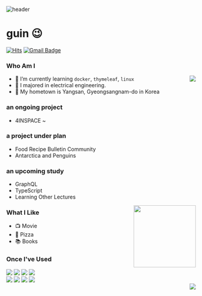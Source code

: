 ![header](https://capsule-render.vercel.app/api?height=300&type=Waving&text=Welecome&nbsp;my&nbsp;Github&fontColor=f9f9f9)

# guin 😉
[![Hits](https://hits.seeyoufarm.com/api/count/incr/badge.svg?url=https%3A%2F%2Fgithub.com%2F6udguin%2Fhit-counter&count_bg=%233DBCC8&title_bg=%2373B1DF&icon=&icon_color=%23E7E7E7&title=hits&edge_flat=false)](https://hits.seeyoufarm.com)
[![Gmail Badge](https://img.shields.io/badge/Gmail-D14836?style=flat&logo=Gmail&logoColor=white)](mailto:ywsohms7745@gmail.com) 

### Who Am I

<img align='right' src="http://mazassumnida.wtf/api/v2/generate_badge?boj=e6guin">

- 🌱 I’m currently learning `docker`, `thymeleaf`, `linux`
- 🥇 I majored in electrical engineering.
- 🚅 My hometown is Yangsan, Gyeongsangnam-do in Korea
 
### an ongoing project
- 4INSPACE ~ 

### a project under plan
- Food Recipe Bulletin Community
- Antarctica and Penguins

### an upcoming study
- GraphQL
- TypeScript
- Learning Other Lectures 

<img align='right' src="https://github-readme-stats.vercel.app/api?username=6udguin" height="165">

### What I Like

- 📺 Movie
- 🍕 Pizza
- 📚 Books 
  
### Once I've Used 
<div>
<img src="https://img.shields.io/badge/java-007396?style=for-the-badge&logo=java&logoColor=white"> 
<img src="https://img.shields.io/badge/spring-007396?style=for-the-badge&logo=java&logoColor=white"> 
<img src="https://img.shields.io/badge/springboot-007396?style=for-the-badge&logo=java&logoColor=white"> 
<img src="https://img.shields.io/badge/MySQL-4479A1?style=for-the-badge&logo=MySQL&logoColor=white">
<br/>
<img src="https://img.shields.io/badge/Oracle-F80000?style=for-the-badge&logo=Oracle&logoColor=white">
<img src="https://img.shields.io/badge/Eclipse-2C2255?style=for-the-badge&logo=Eclipse%20IDE&logoColor=white">
<img src="https://img.shields.io/badge/github-181717?style=for-the-badge&logo=github&logoColor=white">
<img src="https://img.shields.io/badge/aws-232F3E?style=for-the-badge&logo=aws&logoColor=white">
</div>

<img align='right' src="https://github-readme-stats.vercel.app/api/top-langs/?username=6udguin&layout=compact">
  

<!--
#### :penguin:my github status

![Anurag's GitHub stats](https://github-readme-stats.vercel.app/api?username=6udguin&show_icons=true&theme=transparent)

-->

<!--
<img align='right' src="http://mazassumnida.wtf/api/v2/generate_badge?boj=code_guin">
-->
<!--
[![Solved.ac Profile](http://mazassumnida.wtf/api/v2/generate_badge?boj=e6guin)](https://solved.ac/e6guin/)
-->
<!--
https://haesoo9410.tistory.com/143
https://github.com/haesoo-y
-->
<!--
- 👋 Hi, I’m @6ud Guin.
- ⚡I`m Java Backend Developer
- 👀 I’m interested in Java and db.
- 😄I like Java the most.
- 💞️ I’m looking to collaborate on Java project.
- 📫 How to reach me ... ywsohms7745@gmail.com
-->

<!--
**6udguin/6udGuin** is a ✨ _special_ ✨ repository because its `README.md` (this file) appears on your GitHub profile.

Here are some ideas to get you started:
- 🔭 I’m currently working on ...
- 🔭 I’m currently working on ...
- 🌱 I’m currently learning ...
- 👯 I’m looking to collaborate on ...
- 🤔 I’m looking for help with ...
- 💬 Ask me about ...
- 📫 How to reach me: ...
- 😄 Pronouns: ...
- ⚡ Fun fact: ...
-->

<!-- html 주석 -->
